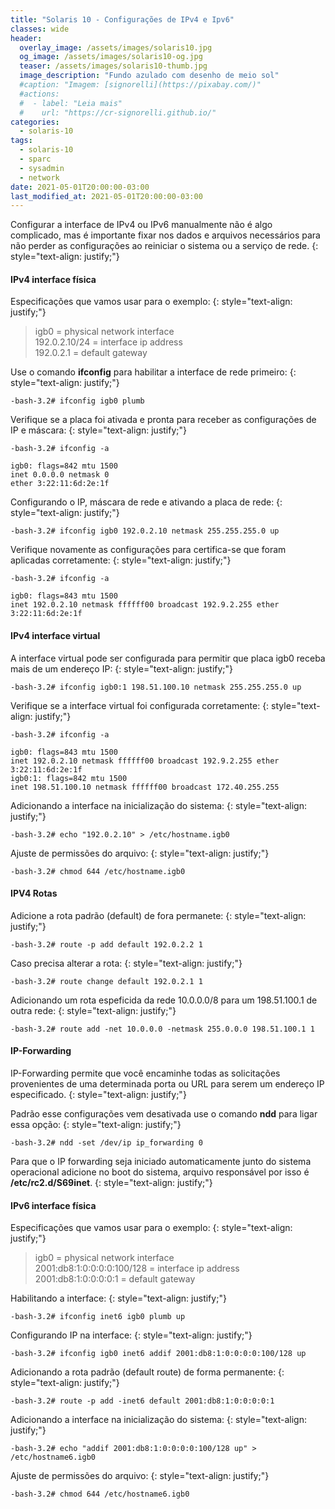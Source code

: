 ```yaml
---
title: "Solaris 10 - Configurações de IPv4 e Ipv6"
classes: wide
header:
  overlay_image: /assets/images/solaris10.jpg
  og_image: /assets/images/solaris10-og.jpg
  teaser: /assets/images/solaris10-thumb.jpg
  image_description: "Fundo azulado com desenho de meio sol"
  #caption: "Imagem: [signorelli](https://pixabay.com/)"
  #actions:
  #  - label: "Leia mais"
  #    url: "https://cr-signorelli.github.io/"
categories:
  - solaris-10
tags:
  - solaris-10
  - sparc
  - sysadmin
  - network
date: 2021-05-01T20:00:00-03:00
last_modified_at: 2021-05-01T20:00:00-03:00
---
```


Configurar a interface de IPv4 ou IPv6 manualmente não é algo complicado, mas é importante fixar nos dados e arquivos necessários para não perder as configurações ao reiniciar o sistema ou a serviço de rede.
{: style="text-align: justify;"}

#### IPv4 interface física

Especificações que vamos usar para o exemplo:
{: style="text-align: justify;"}

> igb0 = physical network interface  
> 192.0.2.10/24 = interface ip address  
> 192.0.2.1 = default gateway  

Use o comando **ifconfig** para habilitar a interface de rede primeiro:
{: style="text-align: justify;"}

```console
-bash-3.2# ifconfig igb0 plumb
```

Verifique se a placa foi ativada e pronta para receber as configurações de IP e máscara:
{: style="text-align: justify;"}

```console
-bash-3.2# ifconfig -a

igb0: flags=842 mtu 1500
inet 0.0.0.0 netmask 0
ether 3:22:11:6d:2e:1f
```

Configurando o IP, máscara de rede e ativando a placa de rede:
{: style="text-align: justify;"}

```console
-bash-3.2# ifconfig igb0 192.0.2.10 netmask 255.255.255.0 up
```

Verifique novamente as configurações para certifica-se que foram aplicadas corretamente:
{: style="text-align: justify;"}

```console
-bash-3.2# ifconfig -a

igb0: flags=843 mtu 1500
inet 192.0.2.10 netmask ffffff00 broadcast 192.9.2.255 ether 3:22:11:6d:2e:1f
```

#### IPv4 interface virtual

A interface virtual pode ser configurada para permitir que placa igb0 receba mais de um endereço IP:
{: style="text-align: justify;"}

```console
-bash-3.2# ifconfig igb0:1 198.51.100.10 netmask 255.255.255.0 up
```

Verifique se a interface virtual foi configurada corretamente:
{: style="text-align: justify;"}

```console
-bash-3.2# ifconfig -a

igb0: flags=843 mtu 1500
inet 192.0.2.10 netmask ffffff00 broadcast 192.9.2.255 ether 3:22:11:6d:2e:1f
igb0:1: flags=842 mtu 1500
inet 198.51.100.10 netmask ffffff00 broadcast 172.40.255.255
```

Adicionando a interface na inicialização do sistema:
{: style="text-align: justify;"}

```console
-bash-3.2# echo "192.0.2.10" > /etc/hostname.igb0
```

Ajuste de permissões do arquivo:
{: style="text-align: justify;"}

```console
-bash-3.2# chmod 644 /etc/hostname.igb0
```

#### IPV4 Rotas

Adicione a rota padrão (default) de fora permanete:
{: style="text-align: justify;"}

```console
-bash-3.2# route -p add default 192.0.2.2 1
```

Caso precisa alterar a rota:
{: style="text-align: justify;"}

```console
-bash-3.2# route change default 192.0.2.1 1
```

Adicionando um rota espeficida da rede 10.0.0.0/8 para um 198.51.100.1 de outra rede:
{: style="text-align: justify;"}

```console
-bash-3.2# route add -net 10.0.0.0 -netmask 255.0.0.0 198.51.100.1 1
```

#### IP-Forwarding

IP-Forwarding permite que você encaminhe todas as solicitações provenientes de uma determinada porta ou URL para serem um endereço IP especificado.
{: style="text-align: justify;"}

Padrão esse configurações vem desativada use o comando **ndd** para ligar essa opção:
{: style="text-align: justify;"}

```console
-bash-3.2# ndd -set /dev/ip ip_forwarding 0
```

Para que o IP forwarding seja iniciado automaticamente junto do sistema operacional adicione no boot do sistema, arquivo responsável por isso é **/etc/rc2.d/S69inet**.
{: style="text-align: justify;"}

#### IPv6 interface física

Especificações que vamos usar para o exemplo:
{: style="text-align: justify;"}

> igb0 = physical network interface  
> 2001:db8:1:0:0:0:0:100/128 = interface ip address  
> 2001:db8:1:0:0:0:0:1 = default gateway  

Habilitando a interface:
{: style="text-align: justify;"}

```console
-bash-3.2# ifconfig inet6 igb0 plumb up
```

Configurando IP na interface:
{: style="text-align: justify;"}

```console
-bash-3.2# ifconfig igb0 inet6 addif 2001:db8:1:0:0:0:0:100/128 up
```

Adicionando a rota padrão (default route) de forma permanente:
{: style="text-align: justify;"}

```console
-bash-3.2# route -p add -inet6 default 2001:db8:1:0:0:0:0:1
```

Adicionando a interface na inicialização do sistema:
{: style="text-align: justify;"}

```console
-bash-3.2# echo "addif 2001:db8:1:0:0:0:0:100/128 up" > /etc/hostname6.igb0
```

Ajuste de permissões do arquivo:
{: style="text-align: justify;"}

```console
-bash-3.2# chmod 644 /etc/hostname6.igb0
```
